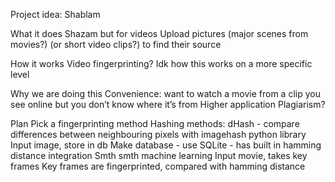 Project idea: Shablam

What it does
Shazam but for videos
Upload pictures (major scenes from movies?) (or short video clips?) to find their source

How it works
Video fingerprinting?
Idk how this works on a more specific level

Why we are doing this
Convenience: want to watch a movie from a clip you see online but you don’t know where it’s from
Higher application
Plagiarism? 

Plan
Pick a fingerprinting method 
Hashing methods: dHash - compare differences between neighbouring pixels with imagehash python library
Input image, store in db
Make database - use SQLite - has built in hamming distance integration
Smth smth machine learning
Input movie, takes key frames
Key frames are fingerprinted, compared with hamming distance
